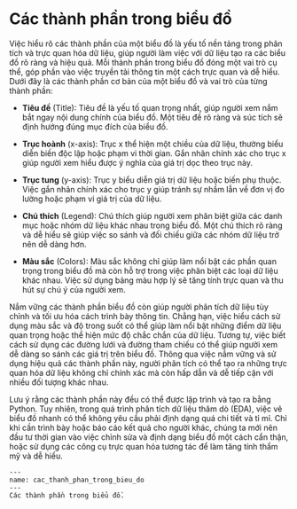 # Các thành phần trong biểu đồ

Việc hiểu rõ các thành phần của một biểu đồ là yếu tố nền tảng trong phân tích và trực quan hóa dữ liệu, giúp người làm việc với dữ liệu tạo ra các biểu đồ rõ ràng và hiệu quả. Mỗi thành phần trong biểu đồ đóng một vai trò cụ thể, góp phần vào việc truyền tải thông tin một cách trực quan và dễ hiểu. Dưới đây là các thành phần cơ bản của một biểu đồ và vai trò của từng thành phần:

- **Tiêu đề** (Title): Tiêu đề là yếu tố quan trọng nhất, giúp người xem nắm bắt ngay nội dung chính của biểu đồ. Một tiêu đề rõ ràng và súc tích sẽ định hướng đúng mục đích của biểu đồ.

- **Trục hoành** (x-axis): Trục x thể hiện một chiều của dữ liệu, thường biểu diễn biến độc lập hoặc phạm vi thời gian. Gắn nhãn chính xác cho trục x giúp người xem hiểu được ý nghĩa của giá trị dọc theo trục này.

- **Trục tung** (y-axis): Trục y biểu diễn giá trị dữ liệu hoặc biến phụ thuộc. Việc gắn nhãn chính xác cho trục y giúp tránh sự nhầm lẫn về đơn vị đo lường hoặc phạm vi giá trị của dữ liệu.

- **Chú thích** (Legend): Chú thích giúp người xem phân biệt giữa các danh mục hoặc nhóm dữ liệu khác nhau trong biểu đồ. Một chú thích rõ ràng và dễ hiểu sẽ giúp việc so sánh và đối chiếu giữa các nhóm dữ liệu trở nên dễ dàng hơn.

- **Màu sắc** (Colors): Màu sắc không chỉ giúp làm nổi bật các phần quan trọng trong biểu đồ mà còn hỗ trợ trong việc phân biệt các loại dữ liệu khác nhau. Việc sử dụng bảng màu hợp lý sẽ tăng tính trực quan và thu hút sự chú ý của người xem.

Nắm vững các thành phần biểu đồ còn giúp người phân tích dữ liệu tùy chỉnh và tối ưu hóa cách trình bày thông tin. Chẳng hạn, việc hiểu cách sử dụng màu sắc và độ trong suốt có thể giúp làm nổi bật những điểm dữ liệu quan trọng hoặc thể hiện mức độ chắc chắn của dữ liệu. Tương tự, việc biết cách sử dụng các đường lưới và đường tham chiếu có thể giúp người xem dễ dàng so sánh các giá trị trên biểu đồ. Thông qua việc nắm vững và sử dụng hiệu quả các thành phần này, người phân tích có thể tạo ra những trực quan hóa dữ liệu không chỉ chính xác mà còn hấp dẫn và dễ tiếp cận với nhiều đối tượng khác nhau.

Lưu ý rằng các thành phần này đều có thể được lập trình và tạo ra bằng Python. Tuy nhiên, trong quá trình phân tích dữ liệu thăm dò (EDA), việc vẽ biểu đồ nhanh có thể không yêu cầu phải định dạng quá chi tiết và tỉ mỉ. Chỉ khi cần trình bày hoặc báo cáo kết quả cho người khác, chúng ta mới nên đầu tư thời gian vào việc chỉnh sửa và định dạng biểu đồ một cách cẩn thận, hoặc sử dụng các công cụ trực quan hóa tương tác để làm tăng tính thẩm mỹ và dễ hiểu.

```{figure} ../img/cac_thanh_phan_bieu_do.png
---
name: cac_thanh_phan_trong_bieu_do
---
Các thành phần trong biểu đồ.
```